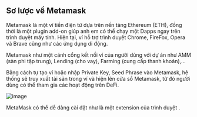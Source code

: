## Sơ lược về Metamask
Metamask là một ví tiền điện tử dựa trên nền tảng Ethereum (ETH), đồng thời là một plugin add-on giúp anh em có thể chạy một Dapps ngay trên trình duyệt máy tính. Hiện tại, ví hỗ trợ trình duyệt Chrome, FireFox, Opera và Brave cũng như các ứng dụng di động.

Metamask như một cánh cổng kết nối ví của người dùng với dự án như AMM (sàn phi tập trung), Lending (cho vay), Farming (cung cấp thanh khoản),… 

Bằng cách tự tạo ví hoặc nhập Private Key, Seed Phrase vào Metamask, hệ thống sẽ truy xuất tài sản trong ví và hiện lên cửa sổ Metamask, 
từ đó người dùng có thể tham gia các hoạt động trên DeFi.

![image](https://user-images.githubusercontent.com/74479681/202915061-6cad9b85-55c4-453f-bb3c-0623b3292c29.png)

MetaMask có thể dễ dàng cài đặt như là một extension của trình duyệt .






